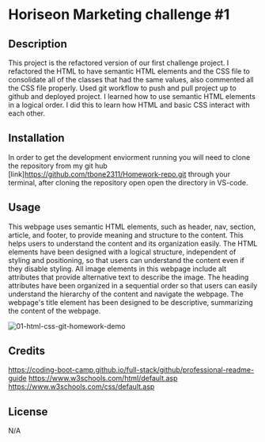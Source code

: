 # Horiseon Marketing challenge #1

## Description

This project is the refactored version of our first challenge project. I refactored the HTML to have semantic HTML elements and the CSS file to consolidate all of the classes that had the same values, also commented all the CSS file properly. Used git workflow to push and pull project up to github and deployed project. I learned how to use semantic HTML elements in a logical order. I did this to learn how HTML and basic CSS interact with each other.


## Installation

In order to get the development enviorment running you will need to clone the repository from my git hub [link]https://github.com/tbone2311/Homework-repo.git through your terminal, after cloning the repository open open the directory in VS-code.


## Usage

This webpage uses semantic HTML elements, such as header, nav, section, article, and footer, to provide meaning and structure to the content. This helps users  to understand the content and its organization easily. The HTML elements have been designed with a logical structure, independent of styling and positioning, so that users can understand the content even if they disable styling. All image elements in this webpage include alt attributes that provide alternative text to describe the image. The heading attributes have been organized in a sequential order so that users can easily understand the hierarchy of the content and navigate the webpage.
The webpage's title element has been designed to be descriptive,  summarizing the content of the webpage. 


![01-html-css-git-homework-demo](https://user-images.githubusercontent.com/129602841/233494541-9a00809b-c764-4559-942e-e29ed09752c2.png)



## Credits
https://coding-boot-camp.github.io/full-stack/github/professional-readme-guide
https://www.w3schools.com/html/default.asp
https://www.w3schools.com/css/default.asp

## License

N/A
